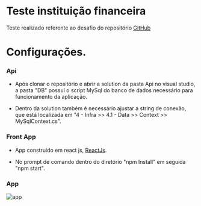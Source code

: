 # Teste instituição financeira

Teste realizado referente ao desafio do repositório [GitHub](https://github.com/elvislimap/PontoSys-ProcessoSeletivo/blob/master/instituicao_financeira.md)

# <h1>Configurações.</h1>

<h3>Api</h3>

- Após clonar o repositório e abrir a solution da pasta Api no visual studio, a pasta "DB" possuí o script MySql do banco de dados necessário para funcionamento da aplicação.

- Dentro da solution também é necessário ajustar a string de conexão, que está localizada em "4 - Infra >> 4.1 - Data >> Context >> MySqlContext.cs".

<h3>Front App</h3>

- App construido em react js, [ReactJs](https://pt-br.reactjs.org/).

- No prompt de comando dentro do diretório "npm Install" em seguida "npm start".

<h3>App</h3>

![app](https://user-images.githubusercontent.com/32782419/68130773-b3015980-fefa-11e9-9b1e-99c42603434b.gif)
